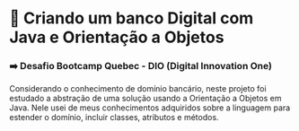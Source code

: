 # :pushpin: Criando um banco Digital com Java e Orientação a Objetos

### 	:arrow_right: Desafio Bootcamp Quebec - DIO (Digital Innovation One)

Considerando o conhecimento de domínio bancário, neste projeto foi estudado a abstração de uma solução usando a Orientação a Objetos em Java. 
Nele usei de meus conhecimentos adquiridos sobre a linguagem para estender o domínio, incluir classes, atributos e métodos.
